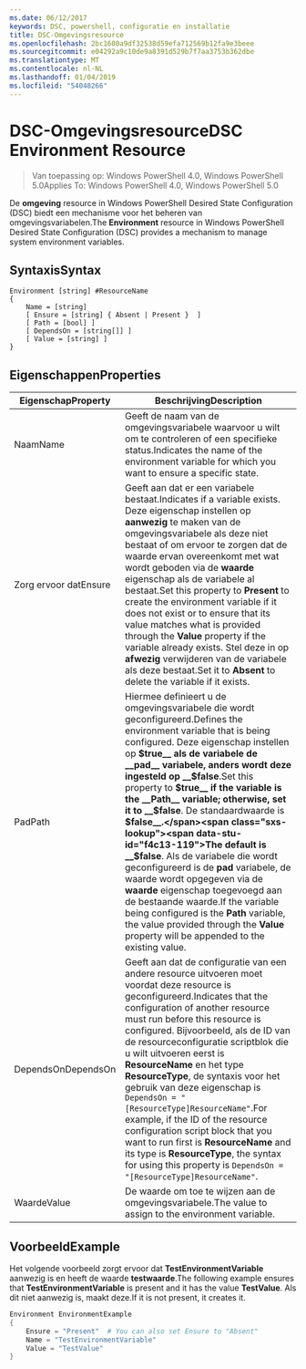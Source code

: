 ```yaml
---
ms.date: 06/12/2017
keywords: DSC, powershell, configuratie en installatie
title: DSC-Omgevingsresource
ms.openlocfilehash: 2bc1600a9df32538d59efa712569b12fa9e3beee
ms.sourcegitcommit: e04292a9c10de9a8391d529b7f7aa3753b362dbe
ms.translationtype: MT
ms.contentlocale: nl-NL
ms.lasthandoff: 01/04/2019
ms.locfileid: "54048266"
---
```

# <a name="dsc-environment-resource"></a><span data-ttu-id="f4c13-103">DSC-Omgevingsresource</span><span class="sxs-lookup"><span data-stu-id="f4c13-103">DSC Environment Resource</span></span>

> <span data-ttu-id="f4c13-104">Van toepassing op: Windows PowerShell 4.0, Windows PowerShell 5.0</span><span class="sxs-lookup"><span data-stu-id="f4c13-104">Applies To: Windows PowerShell 4.0, Windows PowerShell 5.0</span></span>

<span data-ttu-id="f4c13-105">De __omgeving__ resource in Windows PowerShell Desired State Configuration (DSC) biedt een mechanisme voor het beheren van omgevingsvariabelen.</span><span class="sxs-lookup"><span data-stu-id="f4c13-105">The __Environment__ resource in Windows PowerShell Desired State Configuration (DSC) provides a mechanism to manage system environment variables.</span></span>

## <a name="syntax"></a><span data-ttu-id="f4c13-106">Syntaxis</span><span class="sxs-lookup"><span data-stu-id="f4c13-106">Syntax</span></span>
``` mof
Environment [string] #ResourceName
{
    Name = [string]
    [ Ensure = [string] { Absent | Present }  ]
    [ Path = [bool] ]
    [ DependsOn = [string[]] ]
    [ Value = [string] ]
}
```

## <a name="properties"></a><span data-ttu-id="f4c13-107">Eigenschappen</span><span class="sxs-lookup"><span data-stu-id="f4c13-107">Properties</span></span>

|  <span data-ttu-id="f4c13-108">Eigenschap</span><span class="sxs-lookup"><span data-stu-id="f4c13-108">Property</span></span>  |  <span data-ttu-id="f4c13-109">Beschrijving</span><span class="sxs-lookup"><span data-stu-id="f4c13-109">Description</span></span>   |
|---|---|
| <span data-ttu-id="f4c13-110">Naam</span><span class="sxs-lookup"><span data-stu-id="f4c13-110">Name</span></span>| <span data-ttu-id="f4c13-111">Geeft de naam van de omgevingsvariabele waarvoor u wilt om te controleren of een specifieke status.</span><span class="sxs-lookup"><span data-stu-id="f4c13-111">Indicates the name of the environment variable for which you want to ensure a specific state.</span></span>|
| <span data-ttu-id="f4c13-112">Zorg ervoor dat</span><span class="sxs-lookup"><span data-stu-id="f4c13-112">Ensure</span></span>| <span data-ttu-id="f4c13-113">Geeft aan dat er een variabele bestaat.</span><span class="sxs-lookup"><span data-stu-id="f4c13-113">Indicates if a variable exists.</span></span> <span data-ttu-id="f4c13-114">Deze eigenschap instellen op __aanwezig__ te maken van de omgevingsvariabele als deze niet bestaat of om ervoor te zorgen dat de waarde ervan overeenkomt met wat wordt geboden via de __waarde__ eigenschap als de variabele al bestaat.</span><span class="sxs-lookup"><span data-stu-id="f4c13-114">Set this property to __Present__ to create the environment variable if it does not exist or to ensure that its value matches what is provided through the __Value__ property if the variable already exists.</span></span> <span data-ttu-id="f4c13-115">Stel deze in op __afwezig__ verwijderen van de variabele als deze bestaat.</span><span class="sxs-lookup"><span data-stu-id="f4c13-115">Set it to __Absent__ to delete the variable if it exists.</span></span>|
| <span data-ttu-id="f4c13-116">Pad</span><span class="sxs-lookup"><span data-stu-id="f4c13-116">Path</span></span>| <span data-ttu-id="f4c13-117">Hiermee definieert u de omgevingsvariabele die wordt geconfigureerd.</span><span class="sxs-lookup"><span data-stu-id="f4c13-117">Defines the environment variable that is being configured.</span></span> <span data-ttu-id="f4c13-118">Deze eigenschap instellen op __$true__ als de variabele de __pad__ variabele, anders wordt deze ingesteld op __$false__.</span><span class="sxs-lookup"><span data-stu-id="f4c13-118">Set this property to __$true__ if the variable is the __Path__ variable; otherwise, set it to __$false__.</span></span> <span data-ttu-id="f4c13-119">De standaardwaarde is __$false__.</span><span class="sxs-lookup"><span data-stu-id="f4c13-119">The default is __$false__.</span></span> <span data-ttu-id="f4c13-120">Als de variabele die wordt geconfigureerd is de __pad__ variabele, de waarde wordt opgegeven via de __waarde__ eigenschap toegevoegd aan de bestaande waarde.</span><span class="sxs-lookup"><span data-stu-id="f4c13-120">If the variable being configured is the __Path__ variable, the value provided through the __Value__ property will be appended to the existing value.</span></span>|
| <span data-ttu-id="f4c13-121">DependsOn</span><span class="sxs-lookup"><span data-stu-id="f4c13-121">DependsOn</span></span> | <span data-ttu-id="f4c13-122">Geeft aan dat de configuratie van een andere resource uitvoeren moet voordat deze resource is geconfigureerd.</span><span class="sxs-lookup"><span data-stu-id="f4c13-122">Indicates that the configuration of another resource must run before this resource is configured.</span></span> <span data-ttu-id="f4c13-123">Bijvoorbeeld, als de ID van de resourceconfiguratie scriptblok die u wilt uitvoeren eerst is __ResourceName__ en het type __ResourceType__, de syntaxis voor het gebruik van deze eigenschap is `DependsOn = "[ResourceType]ResourceName"`.</span><span class="sxs-lookup"><span data-stu-id="f4c13-123">For example, if the ID of the resource configuration script block that you want to run first is __ResourceName__ and its type is __ResourceType__, the syntax for using this property is `DependsOn = "[ResourceType]ResourceName"`.</span></span>|
| <span data-ttu-id="f4c13-124">Waarde</span><span class="sxs-lookup"><span data-stu-id="f4c13-124">Value</span></span>| <span data-ttu-id="f4c13-125">De waarde om toe te wijzen aan de omgevingsvariabele.</span><span class="sxs-lookup"><span data-stu-id="f4c13-125">The value to assign to the environment variable.</span></span>|

## <a name="example"></a><span data-ttu-id="f4c13-126">Voorbeeld</span><span class="sxs-lookup"><span data-stu-id="f4c13-126">Example</span></span>

<span data-ttu-id="f4c13-127">Het volgende voorbeeld zorgt ervoor dat __TestEnvironmentVariable__ aanwezig is en heeft de waarde __testwaarde__.</span><span class="sxs-lookup"><span data-stu-id="f4c13-127">The following example ensures that __TestEnvironmentVariable__ is present and it has the value __TestValue__.</span></span> <span data-ttu-id="f4c13-128">Als dit niet aanwezig is, maakt deze.</span><span class="sxs-lookup"><span data-stu-id="f4c13-128">If it is not present, it creates it.</span></span>

```powershell
Environment EnvironmentExample
{
    Ensure = "Present"  # You can also set Ensure to "Absent"
    Name = "TestEnvironmentVariable"
    Value = "TestValue"
}
```